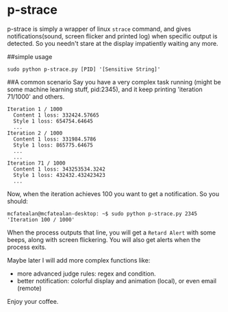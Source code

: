 # p-strace
p-strace is simply a wrapper of linux `strace` command, and gives notifications(sound, screen flicker and printed log) when specific output is detected. So you needn't stare at the display impatiently waiting any more.

##simple usage
```
sudo python p-strace.py [PID] '[Sensitive String]'
```

##A common scenario
Say you have a very complex task running (might be some machine learning stuff, pid:2345), and it keep printing 'iteration 71/1000'  and others.
```
Iteration 1 / 1000
  Content 1 loss: 332424.57665
  Style 1 loss: 654754.64645
  ...
Iteration 2 / 1000
  Content 1 loss: 331984.5786
  Style 1 loss: 865775.64675
  ...
  ...
Iteration 71 / 1000
  Content 1 loss: 343253534.3242
  Style 1 loss: 432432.432423423
  ...

```
Now, when the iteration achieves 100 you want to get a notification. So you should:

```
mcfatealan@mcfatealan-desktop: ~$ sudo python p-strace.py 2345 'Iteration 100 / 1000'
```

When the process outputs that line, you will get a `Retard Alert` with some beeps, along with screen flickering. You will also get alerts when the process exits.

Maybe later I will add more complex functions like:
  * more advanced judge rules: regex and condition.
  * better notification: colorful display and animation (local), or even email (remote)
  
Enjoy your coffee.
